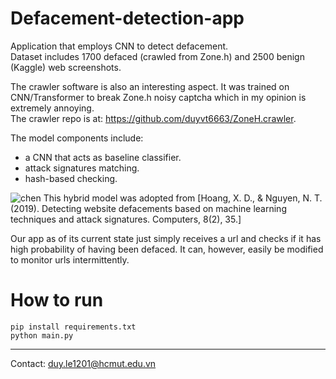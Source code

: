 # Defacement-detection-app  
Application that employs CNN to detect defacement.  
Dataset includes 1700 defaced (crawled from Zone.h) and 2500 benign (Kaggle) web screenshots.  

The crawler software is also an interesting aspect. It was trained on CNN/Transformer to break Zone.h noisy captcha which in my opinion is extremely annoying.  
The crawler repo is at: https://github.com/duyvt6663/ZoneH.crawler.

The model components include:
* a CNN that acts as baseline classifier. 
* attack signatures matching.
* hash-based checking.

![chen](https://user-images.githubusercontent.com/93929554/235979928-705cb46e-0fc2-449a-a236-28ef56eda904.png)
This hybrid model was adopted from [Hoang, X. D., & Nguyen, N. T. (2019). Detecting website defacements based on machine learning techniques and attack signatures. Computers, 8(2), 35.]

Our app as of its current state just simply receives a url and checks if it has high probability of having been defaced. It can, however, easily be modified to monitor urls intermittently.
# How to run  
```
pip install requirements.txt  
python main.py
```
 
---
Contact: duy.le1201@hcmut.edu.vn
